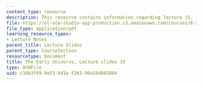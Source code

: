 ```yaml
---
content_type: resource
description: This resource contains information regarding lecture 15.
file: https://ol-ocw-studio-app-production.s3.amazonaws.com/courses/8-286-the-early-universe-fall-2013/c38b3f699e538d1ef26198a28d802864_MIT8_286F13_lec15.pdf
file_type: application/pdf
learning_resource_types:
- Lecture Notes
parent_title: Lecture Slides
parent_type: CourseSection
resourcetype: Document
title: The Early Universe, Lecture slides 15
type: OCWFile
uid: c38b3f69-9e53-8d1e-f261-98a28d802864
---
```

